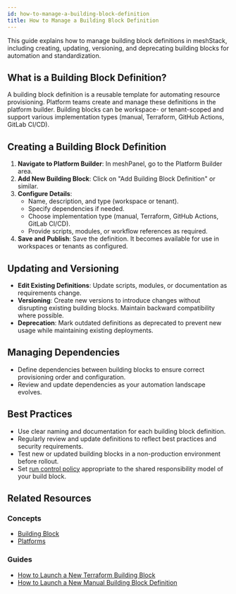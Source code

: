```yaml
---
id: how-to-manage-a-building-block-definition
title: How to Manage a Building Block Definition
---
```


This guide explains how to manage building block definitions in meshStack, including creating, updating, versioning, and deprecating building blocks for automation and standardization.

## What is a Building Block Definition?

A building block definition is a reusable template for automating resource provisioning. Platform teams create and manage these definitions in the platform builder. Building blocks can be workspace- or tenant-scoped and support various implementation types (manual, Terraform, GitHub Actions, GitLab CI/CD).

## Creating a Building Block Definition

1. **Navigate to Platform Builder**: In meshPanel, go to the Platform Builder area.
2. **Add New Building Block**: Click on "Add Building Block Definition" or similar.
3. **Configure Details**:
   - Name, description, and type (workspace or tenant).
   - Specify dependencies if needed.
   - Choose implementation type (manual, Terraform, GitHub Actions, GitLab CI/CD).
   - Provide scripts, modules, or workflow references as required.
4. **Save and Publish**: Save the definition. It becomes available for use in workspaces or tenants as configured.

## Updating and Versioning

- **Edit Existing Definitions**: Update scripts, modules, or documentation as requirements change.
- **Versioning**: Create new versions to introduce changes without disrupting existing building blocks. Maintain backward compatibility where possible.
- **Deprecation**: Mark outdated definitions as deprecated to prevent new usage while maintaining existing deployments.

## Managing Dependencies

- Define dependencies between building blocks to ensure correct provisioning order and configuration.
- Review and update dependencies as your automation landscape evolves.

## Best Practices

- Use clear naming and documentation for each building block definition.
- Regularly review and update definitions to reflect best practices and security requirements.
- Test new or updated building blocks in a non-production environment before rollout.
- Set [run control policy](../../concepts/building-block.md#building-block-run-control) appropriate to the shared responsibility model of your build block.

## Related Resources

### Concepts

- [Building Block](../../concepts/building-block.md)
- [Platforms](../../concepts/platform.md)

### Guides

- [How to Launch a New Terraform Building Block](./how-to-launch-a-new-terraform-building-block.md)
- [How to Launch a New Manual Building Block Definition](./how-to-launch-a-new-manual-building-block.md)
